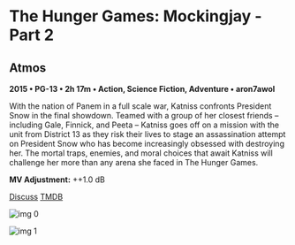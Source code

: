 # The Hunger Games: Mockingjay - Part 2

## Atmos

**2015 • PG-13 • 2h 17m • Action, Science Fiction, Adventure • aron7awol**

With the nation of Panem in a full scale war, Katniss confronts President Snow in the final showdown. Teamed with a group of her closest friends – including Gale, Finnick, and Peeta – Katniss goes off on a mission with the unit from District 13 as they risk their lives to stage an assassination attempt on President Snow who has become increasingly obsessed with destroying her. The mortal traps, enemies, and moral choices that await Katniss will challenge her more than any arena she faced in The Hunger Games.

**MV Adjustment:** ++1.0 dB

[Discuss](https://www.avsforum.com/threads/bass-eq-for-filtered-movies.2995212/post-57615508)  [TMDB](131634)

![img 0](https://i.imgur.com/HGs94T8.jpg)

![img 1](https://i.imgur.com/TTrKeO6.jpg)

